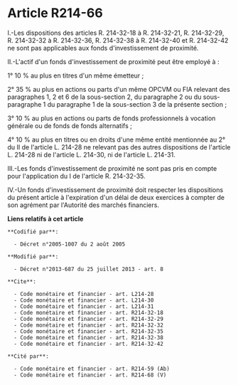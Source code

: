 # Article R214-66

I.-Les dispositions des articles R. 214-32-18 à R. 214-32-21, R. 214-32-29, R. 214-32-32 à R. 214-32-36, R. 214-32-38 à R.
214-32-40 et R. 214-32-42 ne sont pas applicables aux fonds d'investissement de proximité. 

II.-L'actif d'un fonds d'investissement de proximité peut être employé à : 

1° 10 % au plus en titres d'un même émetteur ; 

2° 35 % au plus en actions ou parts d'un même OPCVM ou FIA relevant des paragraphes 1, 2 et 6 de la sous-section 2, du
paragraphe 2 ou du sous-paragraphe 1 du paragraphe 1 de la sous-section 3 de la présente section ; 

3° 10 % au plus en actions ou parts de fonds professionnels à vocation générale ou de fonds de fonds alternatifs ; 

4° 10 % au plus en titres ou en droits d'une même entité mentionnée au 2° du II de l'article L. 214-28 ne relevant pas des
autres dispositions de l'article L. 214-28 ni de l'article L. 214-30, ni de l'article L. 214-31. 

III.-Les fonds d'investissement de proximité ne sont pas pris en compte pour l'application du I de l'article R. 214-32-35. 

IV.-Un fonds d'investissement de proximité doit respecter les dispositions du présent article à l'expiration d'un délai de
deux exercices à compter de son agrément par l'Autorité des marchés financiers.

**Liens relatifs à cet article**

	**Codifié par**:

	  - Décret n°2005-1007 du 2 août 2005

	**Modifié par**:

	  - Décret n°2013-687 du 25 juillet 2013 - art. 8

	**Cite**:

	  - Code monétaire et financier - art. L214-28
	  - Code monétaire et financier - art. L214-30
	  - Code monétaire et financier - art. L214-31
	  - Code monétaire et financier - art. R214-32-18
	  - Code monétaire et financier - art. R214-32-29
	  - Code monétaire et financier - art. R214-32-32
	  - Code monétaire et financier - art. R214-32-35
	  - Code monétaire et financier - art. R214-32-38
	  - Code monétaire et financier - art. R214-32-42

	**Cité par**:

	  - Code monétaire et financier - art. R214-59 (Ab)
	  - Code monétaire et financier - art. R214-68 (V)
